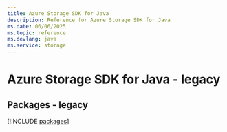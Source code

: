 ```yaml
---
title: Azure Storage SDK for Java
description: Reference for Azure Storage SDK for Java
ms.date: 06/06/2025
ms.topic: reference
ms.devlang: java
ms.service: storage
---
```

# Azure Storage SDK for Java - legacy
## Packages - legacy
[!INCLUDE [packages](storage-index.md)]